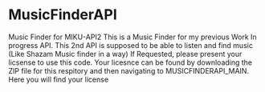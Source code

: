 # MusicFinderAPI
Music Finder for MIKU-API2
This is a Music Finder for my previous Work In progress API. This 2nd API is supposed to be able to listen and find music (Like Shazam Music finder in a way)
If Requested, please present your licsense to use this code. Your licesnce can be found by downloading the ZIP file for this respitory and then navigating to MUSICFINDERAPI_MAIN. Here you will find your license
